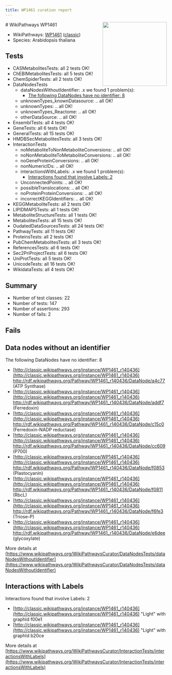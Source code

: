```yaml
---
title: WP1461 curation report
---
```


<img style="float: right; width: 200px" src="https://upload.wikimedia.org/wikipedia/commons/thumb/8/83/Wplogo_with_text_500.png/640px-Wplogo_with_text_500.png" />
# WikiPathways WP1461

* WikiPathways: [WP1461](https://wikipathways.org/pathways/WP1461) ([classic](https://classic.wikipathways.org/instance/WP1461))
* Species: Arabidopsis thaliana
## Tests
* CASMetabolitesTests: all 2 tests OK!
* ChEBIMetabolitesTests: all 5 tests OK!
* ChemSpiderTests: all 2 tests OK!
* DataNodesTests
    * dataNodesWithoutIdentifier: .x we found 1 problem(s):
        * [The following DataNodes have no identifier: 8](#d2d32fa7)
    * unknownTypes_knownDatasource: .. all OK!
    * unknownTypes: .. all OK!
    * unknownTypes_Reactome: .. all OK!
    * otherDataSource: .. all OK!
* EnsemblTests: all 4 tests OK!
* GeneTests: all 6 tests OK!
* GeneralTests: all 15 tests OK!
* HMDBSecMetabolitesTests: all 3 tests OK!
* InteractionTests
    * noMetaboliteToNonMetaboliteConversions: .. all OK!
    * noNonMetaboliteToMetaboliteConversions: .. all OK!
    * noGeneProteinConversions: .. all OK!
    * nonNumericIDs: .. all OK!
    * interactionsWithLabels: .x we found 1 problem(s):
        * [Interactions found that involve Labels: 2](#630d2679)
    * UnconnectedPoints: .. all OK!
    * possibleTranslocations: .. all OK!
    * noProteinProteinConversions: .. all OK!
    * incorrectKEGGIdentifiers: .. all OK!
* KEGGMetaboliteTests: all 2 tests OK!
* LIPIDMAPSTests: all 1 tests OK!
* MetaboliteStructureTests: all 1 tests OK!
* MetabolitesTests: all 15 tests OK!
* OudatedDataSourcesTests: all 24 tests OK!
* PathwayTests: all 11 tests OK!
* ProteinsTests: all 2 tests OK!
* PubChemMetabolitesTests: all 3 tests OK!
* ReferencesTests: all 6 tests OK!
* Sec2PriProjectTests: all 6 tests OK!
* UniProtTests: all 5 tests OK!
* UnicodeTests: all 16 tests OK!
* WikidataTests: all 4 tests OK!


## Summary

* Number of test classes: 22
* Number of tests: 147
* Number of assertions: 293
* Number of fails: 2

## Fails

<a name="d2d32fa7" />

## Data nodes without an identifier

The following DataNodes have no identifier: 8

* [http://classic.wikipathways.org/instance/WP1461_r140436](http://classic.wikipathways.org/instance/WP1461_r140436) http://rdf.wikipathways.org/Pathway/WP1461_r140436/DataNode/a4c77 (ATP Synthase)
* [http://classic.wikipathways.org/instance/WP1461_r140436](http://classic.wikipathways.org/instance/WP1461_r140436) http://rdf.wikipathways.org/Pathway/WP1461_r140436/DataNode/addf7 (Ferredoxin)
* [http://classic.wikipathways.org/instance/WP1461_r140436](http://classic.wikipathways.org/instance/WP1461_r140436) http://rdf.wikipathways.org/Pathway/WP1461_r140436/DataNode/c15c0 (Ferredoxin-NADP reductase)
* [http://classic.wikipathways.org/instance/WP1461_r140436](http://classic.wikipathways.org/instance/WP1461_r140436) http://rdf.wikipathways.org/Pathway/WP1461_r140436/DataNode/cc609 (P700)
* [http://classic.wikipathways.org/instance/WP1461_r140436](http://classic.wikipathways.org/instance/WP1461_r140436) http://rdf.wikipathways.org/Pathway/WP1461_r140436/DataNode/f0853 (Plastocyanin)
* [http://classic.wikipathways.org/instance/WP1461_r140436](http://classic.wikipathways.org/instance/WP1461_r140436) http://rdf.wikipathways.org/Pathway/WP1461_r140436/DataNode/f0811 (RbcL)
* [http://classic.wikipathways.org/instance/WP1461_r140436](http://classic.wikipathways.org/instance/WP1461_r140436) http://rdf.wikipathways.org/Pathway/WP1461_r140436/DataNode/f6fe3 (Triose-P)
* [http://classic.wikipathways.org/instance/WP1461_r140436](http://classic.wikipathways.org/instance/WP1461_r140436) http://rdf.wikipathways.org/Pathway/WP1461_r140436/DataNode/e6dee (glycoxylate)


More details at [https://www.wikipathways.org/WikiPathwaysCurator/DataNodesTests/dataNodesWithoutIdentifier](https://www.wikipathways.org/WikiPathwaysCurator/DataNodesTests/dataNodesWithoutIdentifier)

<a name="630d2679" />

## Interactions with Labels

Interactions found that involve Labels: 2

* [http://classic.wikipathways.org/instance/WP1461_r140436](http://classic.wikipathways.org/instance/WP1461_r140436) "Light" with graphId f00e1
* [http://classic.wikipathways.org/instance/WP1461_r140436](http://classic.wikipathways.org/instance/WP1461_r140436) "Light" with graphId b20ce


More details at [https://www.wikipathways.org/WikiPathwaysCurator/InteractionTests/interactionsWithLabels](https://www.wikipathways.org/WikiPathwaysCurator/InteractionTests/interactionsWithLabels)

